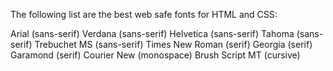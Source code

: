 The following list are the best web safe fonts for HTML and CSS:

Arial (sans-serif)
Verdana (sans-serif)
Helvetica (sans-serif)
Tahoma (sans-serif)
Trebuchet MS (sans-serif)
Times New Roman (serif)
Georgia (serif)
Garamond (serif)
Courier New (monospace)
Brush Script MT (cursive)
